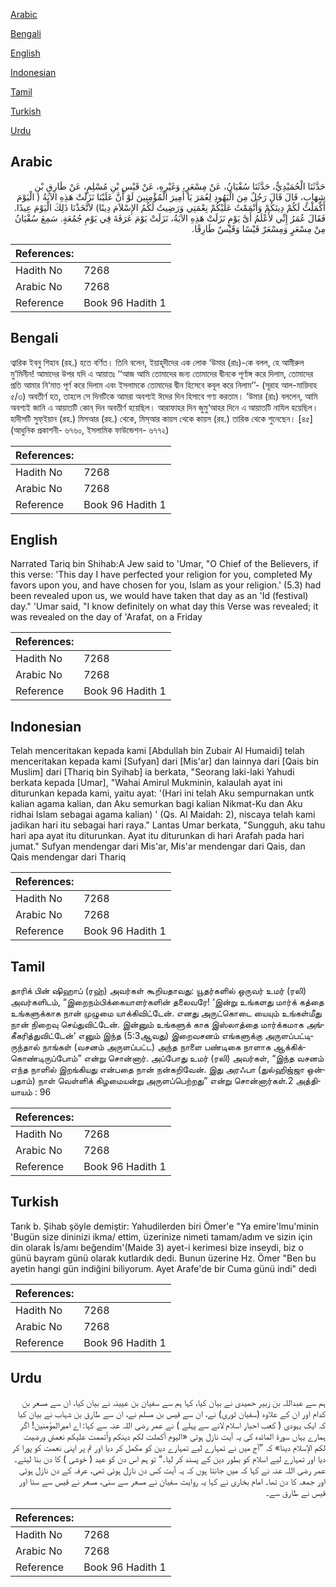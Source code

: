 [Arabic](#arabic)

[Bengali](#bengali)

[English](#english)

[Indonesian](#indonesian)

[Tamil](#tamil)

[Turkish](#turkish)

[Urdu](#urdu)

## Arabic


<div dir="rtl" lang="ar" style={{fontSize:'larger',backgroundColor:'#f8f9fa',padding:20}}>
حَدَّثَنَا الْحُمَيْدِيُّ، حَدَّثَنَا سُفْيَانُ، عَنْ مِسْعَرٍ، وَغَيْرِهِ، عَنْ قَيْسِ بْنِ مُسْلِمٍ، عَنْ طَارِقِ بْنِ شِهَابٍ، قَالَ قَالَ رَجُلٌ مِنَ الْيَهُودِ لِعُمَرَ يَا أَمِيرَ الْمُؤْمِنِينَ لَوْ أَنَّ عَلَيْنَا نَزَلَتْ هَذِهِ الآيَةُ ‏(‏ الْيَوْمَ أَكْمَلْتُ لَكُمْ دِينَكُمْ وَأَتْمَمْتُ عَلَيْكُمْ نِعْمَتِي وَرَضِيتُ لَكُمُ الإِسْلاَمَ دِينًا‏)‏ لاَتَّخَذْنَا ذَلِكَ الْيَوْمَ عِيدًا‏.‏ فَقَالَ عُمَرُ إِنِّي لأَعْلَمُ أَىَّ يَوْمٍ نَزَلَتْ هَذِهِ الآيَةُ، نَزَلَتْ يَوْمَ عَرَفَةَ فِي يَوْمِ جُمُعَةٍ‏.‏ سَمِعَ سُفْيَانُ مِنْ مِسْعَرٍ وَمِسْعَرٌ قَيْسًا وَقَيْسٌ طَارِقًا‏.‏
</div>
<div style={{backgroundColor:'#f8f9fa',padding:20, marginBottom: 10}}><table> <thead> <tr> <th>References:</th> <th></th> </tr> </thead> <tbody><tr><td>Hadith No</td><td>7268</td></tr><tr><td>Arabic No</td><td>7268</td></tr><tr><td>Reference</td><td>Book 96 Hadith 1</td></tr></tbody></table></div>

## Bengali


<div dir="ltr" lang="bn" style={{fontSize:'larger',backgroundColor:'#f8f9fa',padding:20}}>
ত্বারিক ইবনু শিহাব (রহ.) হতে বর্ণিত। তিনি বলেন, ইয়াহূদীদের এক লোক ‘উমার (রাঃ)-কে বলল, হে আমীরুল মু’মিনীন! আমাদের উপর যদি এ আয়াতঃ ‘‘আজ আমি তোমাদের জন্য তোমাদের দ্বীনকে পূর্ণাঙ্গ করে দিলাম, তোমাদের প্রতি আমার নি‘মাত পূর্ণ করে দিলাম এবং ইসলামকে তোমাদের দ্বীন হিসেবে কবূল করে নিলাম’’- (সূরাহ আল-মায়িদাহ ৫/৩) অবতীর্ণ হত, তাহলে সে দিনটিকে আমরা অবশ্যই ঈদের দিন হিসাবে গণ্য করতাম। ‘উমার (রাঃ) বললেন, আমি অবশ্যই জানি এ আয়াতটি কোন্ দিন অবতীর্ণ হয়েছিল। আরাফাহর দিন জুমু‘আহর দিনে এ আয়াতটি নাযিল হয়েছিল। হাদীসটি সুফ্ইয়ান (রহ.) মিসআর (রহ.) থেকে, মিস্আর কায়স থেকে কায়স (রহ.) তারিক থেকে শুনেছেন। [৪৫] (আধুনিক প্রকাশনী- ৬৭৬০, ইসলামিক ফাউন্ডেশন- ৬৭৭২)
</div>
<div style={{backgroundColor:'#f8f9fa',padding:20, marginBottom: 10}}><table> <thead> <tr> <th>References:</th> <th></th> </tr> </thead> <tbody><tr><td>Hadith No</td><td>7268</td></tr><tr><td>Arabic No</td><td>7268</td></tr><tr><td>Reference</td><td>Book 96 Hadith 1</td></tr></tbody></table></div>

## English


<div dir="ltr" lang="en" style={{fontSize:'larger',backgroundColor:'#f8f9fa',padding:20}}>
Narrated Tariq bin Shihab:A Jew said to 'Umar, "O Chief of the Believers, if this verse: 'This day I have perfected your religion for you, completed My favors upon you, and have chosen for you, Islam as your religion.' (5.3) had been revealed upon us, we would have taken that day as an 'Id (festival) day." 'Umar said, "I know definitely on what day this Verse was revealed; it was revealed on the day of 'Arafat, on a Friday
</div>
<div style={{backgroundColor:'#f8f9fa',padding:20, marginBottom: 10}}><table> <thead> <tr> <th>References:</th> <th></th> </tr> </thead> <tbody><tr><td>Hadith No</td><td>7268</td></tr><tr><td>Arabic No</td><td>7268</td></tr><tr><td>Reference</td><td>Book 96 Hadith 1</td></tr></tbody></table></div>

## Indonesian


<div dir="ltr" lang="id" style={{fontSize:'larger',backgroundColor:'#f8f9fa',padding:20}}>
Telah menceritakan kepada kami [Abdullah bin Zubair Al Humaidi] telah menceritakan kepada kami [Sufyan] dari [Mis'ar] dan lainnya dari [Qais bin Muslim] dari [Thariq bin Syihab] ia berkata, "Seorang laki-laki Yahudi berkata kepada [Umar], "Wahai Amirul Mukminin, kalaulah ayat ini diturunkan kepada kami, yaitu ayat: '(Hari ini telah Aku sempurnakan untk kalian agama kalian, dan Aku semurkan bagi kalian Nikmat-Ku dan Aku ridhai Islam sebagai agama kalian) ' (Qs. Al Maidah: 2), niscaya telah kami jadikan hari itu sebagai hari raya." Lantas Umar berkata, "Sungguh, aku tahu hari apa ayat itu diturunkan. Ayat itu diturunkan di hari Arafah pada hari jumat." Sufyan mendengar dari Mis'ar, Mis'ar mendengar dari Qais, dan Qais mendengar dari Thariq
</div>
<div style={{backgroundColor:'#f8f9fa',padding:20, marginBottom: 10}}><table> <thead> <tr> <th>References:</th> <th></th> </tr> </thead> <tbody><tr><td>Hadith No</td><td>7268</td></tr><tr><td>Arabic No</td><td>7268</td></tr><tr><td>Reference</td><td>Book 96 Hadith 1</td></tr></tbody></table></div>

## Tamil


<div dir="ltr" lang="ta" style={{fontSize:'larger',backgroundColor:'#f8f9fa',padding:20}}>
தாரிக் பின் ஷிஹாப் (ரஹ்) அவர்கள் கூறியதாவது: யூதர்களில் ஒருவர் உமர் (ரலி) அவர்களிடம், “இறைநம்பிக்கையாளர்களின் தலைவரே! ‘இன்று உங்களது மார்க் கத்தை உங்களுக்காக நான் முழுமை யாக்கிவிட்டேன். எனது அருட்கொடை யையும் உங்கள்மீது நான் நிறைவு செய்துவிட்டேன். இன்னும் உங்களுக் காக இஸ்லாத்தை மார்க்கமாக அங்கீகரித்துவிட்டேன்’ எனும் இந்த (5:3ஆவது) இறைவசனம் எங்களுக்கு அருளப்பட்டிருந்தால் நாங்கள் (வசனம் அருளப்பட்ட) அந்த நாளை பண்டிகை நாளாக ஆக்கிக்கொண்டிருப்போம்” என்று சொன்னார். அப்போது உமர் (ரலி) அவர்கள், “இந்த வசனம் எந்த நாளில் இறங்கியது என்பதை நான் நன்கறிவேன். இது அரஃபா (துல்ஹிஜ்ஜா ஒன்பதாம்) நாள் வெள்ளிக் கிழமையன்று அருளப்பெற்றது” என்று சொன்னார்கள்.2 அத்தியாயம் : 96
</div>
<div style={{backgroundColor:'#f8f9fa',padding:20, marginBottom: 10}}><table> <thead> <tr> <th>References:</th> <th></th> </tr> </thead> <tbody><tr><td>Hadith No</td><td>7268</td></tr><tr><td>Arabic No</td><td>7268</td></tr><tr><td>Reference</td><td>Book 96 Hadith 1</td></tr></tbody></table></div>

## Turkish


<div dir="ltr" lang="tr" style={{fontSize:'larger',backgroundColor:'#f8f9fa',padding:20}}>
Tarık b. Şihab şöyle demiştir: Yahudilerden biri Ömer'e "Ya emire'lmu'minin 'Bugün size dininizi ikma/ ettim, üzerinize nimeti tamam/adım ve sizin için din olarak İs/amı beğendim'(Maide 3) ayet-i kerimesi bize inseydi, biz o günü bayram günü olarak kutlardık dedi. Bunun üzerine Hz. Ömer "Ben bu ayetin hangi gün indiğini biliyorum. Ayet Arafe'de bir Cuma günü indi" dedi
</div>
<div style={{backgroundColor:'#f8f9fa',padding:20, marginBottom: 10}}><table> <thead> <tr> <th>References:</th> <th></th> </tr> </thead> <tbody><tr><td>Hadith No</td><td>7268</td></tr><tr><td>Arabic No</td><td>7268</td></tr><tr><td>Reference</td><td>Book 96 Hadith 1</td></tr></tbody></table></div>

## Urdu


<div dir="rtl" lang="ur" style={{fontSize:'larger',backgroundColor:'#f8f9fa',padding:20}}>
ہم سے عبداللہ بن زبیر حمیدی نے بیان کیا، کہا ہم سے سفیان بن عیینہ نے بیان کیا، ان سے مسعر بن کدام اور ان کے علاوہ (سفیان ثوری) نے، ان سے قیس بن مسلم نے، ان سے طارق بن شہاب نے بیان کیا کہ ایک یہودی ( کعب احبار اسلام لانے سے پہلے ) نے عمر رضی اللہ عنہ سے کہا: اے امیرالمؤمنین! اگر ہمارے یہاں سورۃ المائدہ کی یہ آیت نازل ہوتی «اليوم أكملت لكم دينكم وأتممت عليكم نعمتي ورضيت لكم الإسلام دينا‏» کہ ”آج میں نے تمہارے لیے تمہارے دین کو مکمل کر دیا اور تم پر اپنی نعمت کو پورا کر دیا اور تمہارے لیے اسلام کو بطور دین کے پسند کر لیا۔“ تو ہم اس دن کو عید ( خوشی ) کا دن بنا لیتے۔ عمر رضی اللہ عنہ نے کہا کہ میں جانتا ہوں کہ یہ آیت کس دن نازل ہوئی تھی، عرفہ کے دن نازل ہوئی اور جمعہ کا دن تھا۔ امام بخاری نے کہا یہ روایت سفیان نے مسعر سے سنی، مسعر نے قیس سے سنا اور قیس نے طارق سے۔
</div>
<div style={{backgroundColor:'#f8f9fa',padding:20, marginBottom: 10}}><table> <thead> <tr> <th>References:</th> <th></th> </tr> </thead> <tbody><tr><td>Hadith No</td><td>7268</td></tr><tr><td>Arabic No</td><td>7268</td></tr><tr><td>Reference</td><td>Book 96 Hadith 1</td></tr></tbody></table></div>